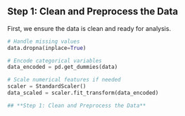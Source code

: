 ## **Step 1: Clean and Preprocess the Data**

First, we ensure the data is clean and ready for analysis.

```python
# Handle missing values
data.dropna(inplace=True)

# Encode categorical variables
data_encoded = pd.get_dummies(data)

# Scale numerical features if needed
scaler = StandardScaler()
data_scaled = scaler.fit_transform(data_encoded)

## **Step 1: Clean and Preprocess the Data**
